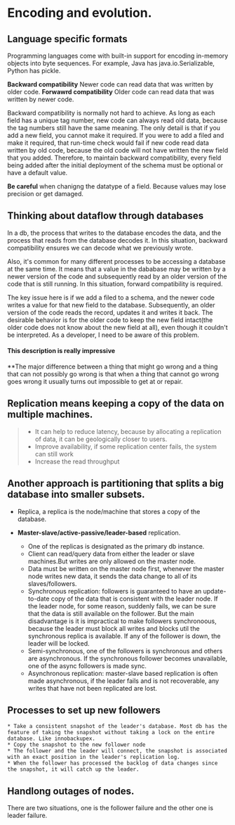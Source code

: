 # Encoding and evolution.

## Language specific formats
Programming languages come with built-in support for encoding in-memory objects into byte sequences. For example, Java has java.io.Serializable, Python has pickle.

**Backward compatibility**
Newer code can read data that was written by older code.
**Forwawrd compatibility**
Older code can read data that was written by newer code.

Backward compatibility is normally not hard to achieve. 
As long as each field has a unique tag number, new code can always read old data, because the tag numbers still have the same meaning. The only detail is that if you add a new field, you cannot make it required. If you were to add a filed and make it required, that run-time check would fail if new code read data written by old code, because the old code will not have written the new field that you added. Therefore, to maintain backward compatibility, every field being added after the initial deployment of the schema must be optional or have a default value.

**Be careful** when chanigng the datatype of a field. Because values may lose precision or get damaged.

## Thinking about dataflow through databases
In a db, the process that writes to the database encodes the data, and the process that reads from the database decodes it.
In this situation, backward compatibility ensures we can decode what we previously wrote.

Also, it's common for many different processes to be accessing a database at the same time. It means that a value in the dababase may be written by a newer version of the code and subsequently read by an older version of the code that is still running.
In this situation, forward compatibility is required.

The key issue here is if we add a filed to a schema, and the newer code writes a value for that new field to the database. Subsequently, an older version of the code reads the record, updates it and writes it back. The desirable behavior is for the older code to keep the new field intact(the older code does not know about the new field at all), even though it couldn't be interpreted. As a developer, I need to be aware of this problem.

#### **This description is really impressive**
**The major difference between a thing that might go wrong and a thing that can not possibly go wrong is that when a thing that cannot go wrong goes wrong it usually turns out impossible to get at or repair.

## Replication means keeping a copy of the data on multiple machines.
> - It can help to reduce latency, because by allocating a replication of data, it can be geologically closer to users.
> - Improve availability, if some replication center fails, the system can still work
> - Increase the read throughput

## Another approach is partitioning that splits a big database into smaller subsets.
* Replica, a replica is the node/machine that stores a copy of the database.

* **Master-slave/active-passive/leader-based** replication.
    * One of the replicas is designated as the primary db instance.
    * Client can read/query data from either the leader or slave machines.But writes are only allowed on the master node.
    * Data must be written on the master node first, whenever the master node writes new data, it sends the data change to all of its slaves/followers.
    * Synchronous replication: followers is guaranteed to have an update-to-date copy of the data that is consistent with the leader node. If the leader node, for some reason, suddenly fails, we can be sure that the data is still available on the follower. But the main disadvantage is it is impractical to make followers synchronoous, because the leader must block all writes and blocks util the synchronous replica is available. If any of the follower is down, the leader will be locked.
    * Semi-synchronous, one of the followers is synchronous and others are asynchronous. If the synchronous follower becomes unavailable, one of the async followers is made sync.
    * Asynchronous replication: master-slave based replication is often made asynchronous, if the leader fails and is not recoverable, any writes that have not been replicated are lost.

## Processes to set up new followers
    * Take a consistent snapshot of the leader's database. Most db has the feature of taking the snapshot without taking a lock on the entire database. Like innobackupex.
    * Copy the snapshot to the new follower node
    * The follower and the leader will connect, the snapshot is associated with an exact position in the leader's replication log. 
    * When the follower has processed the backlog of data changes since the snapshot, it will catch up the leader.

## Handlong outages of nodes.
There are two situations, one is the follower failure and the other one is leader failure.
